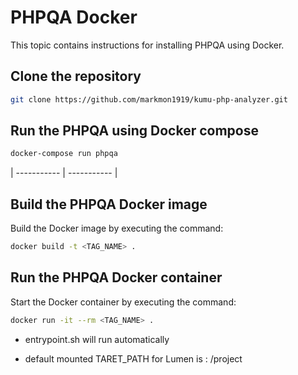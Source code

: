 # PHPQA Docker

This topic contains instructions for installing PHPQA using Docker.

## Clone the repository

```bash
git clone https://github.com/markmon1919/kumu-php-analyzer.git
```

## Run the PHPQA using Docker compose

```bash
docker-compose run phpqa
```

| ----------- | ----------- |

## Build the PHPQA Docker image

Build the Docker image by executing the command:

```bash
docker build -t <TAG_NAME> .
```

## Run the PHPQA Docker container

Start the Docker container by executing the command:

```bash
docker run -it --rm <TAG_NAME> .
```

- entrypoint.sh will run automatically

- default mounted TARET_PATH for Lumen is : /project